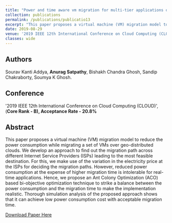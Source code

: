 ```yaml
---
title: "Power and time aware vm migration for multi-tier applications over geo-distributed clouds"
collection: publications
permalink: /publications/publicatio13
excerpt: "This paper proposes a virtual machine (VM) migration model to reduce power consumption while migrating a set of VMs over geo-distributed clouds. As a solution strategy, we adopt an Ant Colony Optimization (ACO) inspired solution approach and formulate the overall problem as a bi-objective optimization that strikes a balance between the power consumption and the migration time to make the implementation realistic."
date: 2019-08-29
venue: '2019 IEEE 12th International Conference on Cloud Computing (CLOUD), Milan, Italy'
classes: wide
---
```

## Authors
Sourav Kanti Addya, **Anurag Satpathy**, Bishakh Chandra Ghosh, Sandip Chakraborty, Soumya K Ghosh.

## Conference 
'2019 IEEE 12th International Conference on Cloud Computing (CLOUD)', (**Core Rank - B), Acceptance Rate - 20.8%**

## Abstract
This paper proposes a virtual machine (VM) migration model to reduce the power consumption while migrating a set of VMs over geo-distributed clouds. We develop an approach to find out the migration path across different Internet Service Providers (ISPs) leading to the most feasible destination. For this, we make use of the variation in the electricity price at the ISPs for deciding the migration paths. However, reduced power consumption at the expense of higher migration time is intolerable for real-time applications. Hence, we propose an Ant Colony Optimization (ACO) based bi-objective optimization technique to strike a balance between the power consumption and the migration time to make the implementation realistic. Thorough simulation analysis of the proposed approach shows that it can achieve low power consumption cost with acceptable migration time.

[Download Paper Here](https://ieeexplore.ieee.org/abstract/document/8814578)
